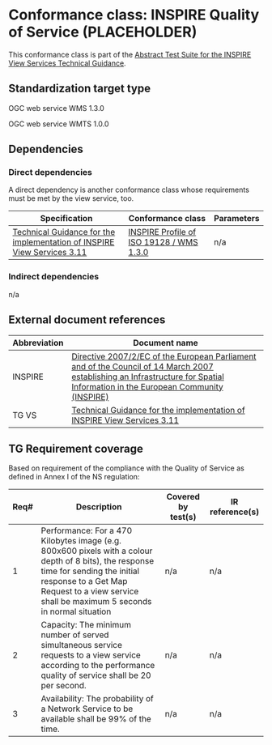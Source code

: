 # Conformance class: INSPIRE Quality of Service (PLACEHOLDER)

This conformance class is part of the [Abstract Test Suite for the INSPIRE View Services Technical Guidance](http://inspire.ec.europa.eu/id/ats/view-service/3.11).

## Standardization target type

OGC web service WMS 1.3.0

OGC web service WMTS 1.0.0

## Dependencies

### Direct dependencies

A direct dependency is another conformance class whose requirements must be met by the view service, too.

| Specification | Conformance class | Parameters | 
| ------------- | ----------------- | ---------- |
| [Technical Guidance for the implementation of INSPIRE View Services 3.11](#ref_TG_VS) | [INSPIRE Profile of ISO 19128 / WMS 1.3.0](http://inspire.ec.europa.eu/id/ats/view-service/3.11/iso-19128) | n/a |

### Indirect dependencies

n/a
 
## External document references

| Abbreviation | Document name                       |
| ------------ | ----------------------------------- |
| INSPIRE <a name="ref_INSPIRE"></a> | [Directive 2007/2/EC of the European Parliament and of the Council of 14 March 2007 establishing an Infrastructure for Spatial Information in the European Community (INSPIRE)](http://eur-lex.europa.eu/legal-content/EN/TXT/PDF/?uri=CELEX:32007L0002&from=EN)
| TG VS <a name="ref_TG_VS"></a>   | [Technical Guidance for the implementation of INSPIRE View Services 3.11](http://inspire.jrc.ec.europa.eu/documents/Network_Services/TechnicalGuidance_ViewServices_v3.11.pdf)

## TG Requirement coverage

Based on requirement of the compliance with the Quality of Service as defined in Annex I of the NS regulation:

| Req#   | Description                          | Covered by test(s)                 | IR reference(s)                  |
| ------ | ------------------------------------ | ---------------------------------- | -------------------------------- |
| 1      | Performance: For a 470 Kilobytes image (e.g. 800x600 pixels with a colour depth of 8 bits), the response time for sending the initial response to a Get Map Request to a view service shall be maximum 5 seconds in normal situation     | n/a                                | n/a                              |
| 2      | Capacity: The minimum number of served simultaneous service requests to a view service according to the performance quality of service shall be 20 per second.    | n/a                                | n/a                              |
| 3      | Availability: The probability of a Network Service to be available shall be 99% of the time.     | n/a                                | n/a                              |

